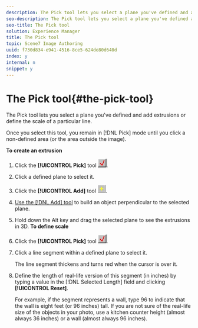 ```yaml
---
description: The Pick tool lets you select a plane you've defined and add extrusions or define the scale of a particular line.
seo-description: The Pick tool lets you select a plane you've defined and add extrusions or define the scale of a particular line.
seo-title: The Pick tool
solution: Experience Manager
title: The Pick tool
topic: Scene7 Image Authoring
uuid: f730d834-e941-4516-8ce5-624de80d640d
index: y
internal: n
snippet: y
---
```


# The Pick tool{#the-pick-tool}

The Pick tool lets you select a plane you've defined and add extrusions or define the scale of a particular line.

Once you select this tool, you remain in [!DNL Pick] mode until you click a non-defined area (or the area outside the image).

**To create an extrusion** 

1. Click the **[!UICONTROL Pick]** tool ![](assets/pick.png).
1. Click a defined plane to select it.
1. Click the **[!UICONTROL Add]** tool ![](assets/add.png).
1. [Use the [!DNL Add] tool](../../c-vat-3d-mod-pg/c-vat-create-geo/t-vat-add-geo.md#task-21871477506a4daaa695d638cc159dc0) to build an object perpendicular to the selected plane.
1. Hold down the Alt key and drag the selected plane to see the extrusions in 3D.
**To define scale**

1. Click the **[!UICONTROL Pick]** tool ![](assets/pick.png). 

1. Click a line segment within a defined plane to select it.

   The line segment thickens and turns red when the cursor is over it. 
1. Define the length of real-life version of this segment (in inches) by typing a value in the [!DNL Selected Length] field and clicking **[!UICONTROL Reset]**.

   For example, if the segment represents a wall, type 96 to indicate that the wall is eight feet (or 96 inches) tall. If you are not sure of the real-life size of the objects in your photo, use a kitchen counter height (almost always 36 inches) or a wall (almost always 96 inches).

